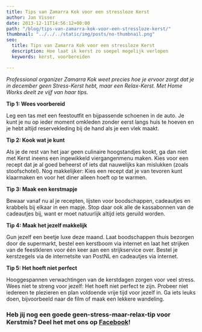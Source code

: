```yaml
---
title: Tips van Zamarra Kok voor een stressloze Kerst
author: Jan Visser
date: 2013-12-11T14:56:12+00:00
path: "/blog/tips-van-zamarra-kok-voor-een-stressloze-kerst/"
thumbnail: "../../../static/img/posts/no-thumbnail.png"
seo:
  title: Tips van Zamarra Kok voor een stressloze Kerst
  description: Hoe laat ik kerst zo soepel mogelijk verlopen
  keywords: kerst, voorbereiden

---
```

_Professional organizer Zamarra Kok weet precies hoe je ervoor zorgt dat je in december geen Stress-Kerst hebt, maar een Relax-Kerst. Met Home Works deelt ze vijf van haar tips._

**Tip 1: Wees voorbereid**

Leg een tas met een feestoutfit en bijpassende schoenen in de auto. Je kunt je nu op ieder moment omkleden zonder eerst langs huis te hoeven en je hebt altijd reservekleding bij de hand als je een vlek maakt.

**Tip 2: Kook wat je kunt**

Als je de rest van het jaar geen culinaire hoogstandjes kookt, ga dan niet met Kerst ineens een ingewikkeld viergangenmenu maken. Kies voor een recept dat je al goed beheerst of iets dat nauwelijks kan mislukken (zoals stoofschotel). Nog makkelijker: Kies een recept dat je van tevoren kunt klaarmaken en voor het diner alleen hoeft op te warmen.

**Tip 3: Maak een kerstmapje**

Bewaar vanaf nu al je recepten, lijsten voor boodschappen, cadeautjes en krabbels bij elkaar in een mapje. Stop daar ook alle de kassabonnen van de cadeautjes bij, want er moet natuurlijk altijd iets geruild worden.

**Tip 4: Maak het jezelf makkelijk**

Gun jezelf een beetje luxe deze maand. Laat boodschappen thuis bezorgen door de supermarkt, bestel een kerstboom via internet en laat het strijken van de feestkleren voor één keer aan een strijkservice over. Bestel je kerstzegels via de internetsite van PostNL en cadeautjes via internet.

**Tip 5: Het hoeft niet perfect**

Hooggespannen verwachtingen van de kerstdagen zorgen voor veel stress. Wees niet te streng voor jezelf: Het hoeft niet perfect te zijn. Probeer niet iedereen te plezieren en plan voldoende vrije tijd voor jezelf in. Ga iets leuks doen, bijvoorbeeld naar de film of maak een lekkere wandeling.

### **Heb jij nog een goede geen-stress-maar-relax-tip voor Kerstmis? Deel het met ons op** [**Facebook**](https://www.facebook.com/homeworkshulp?ref=hl "Home Works op Facebook")**!**